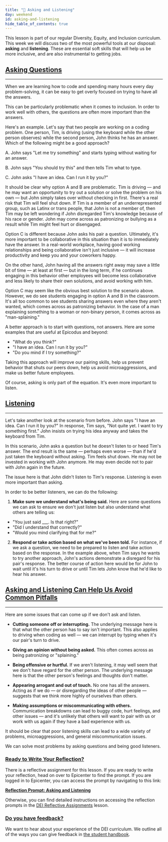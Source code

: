 ```yaml
---
title: "📓 Asking and Listening"
day: weekend
id: asking-and-listening
hide_table_of_contents: true
---
```


This lesson is part of our regular Diversity, Equity, and Inclusion curriculum. This week we will discuss two of the most powerful tools at our disposal: **asking** and **listening**. These are essential soft skills that will help us be more inclusive, and are also instrumental to getting jobs.

## [Asking Questions](#asking-questions)

---

When we are learning how to code and spending many hours every day problem-solving, it can be easy to get overly focused on trying to have all the answers.

This can be particularly problematic when it comes to inclusion. In order to work well with others, the questions are often more important than the answers.

Here's an example. Let's say that two people are working on a coding problem. One person, Tim, is driving (using the keyboard while the other person observes) while the second person, John thinks he has an answer. Which of the following might be a good approach?

A. John says "Let me try something" and starts typing without waiting for an answer.

B. John says "You should try this" and then tells Tim what to type.

C. John asks "I have an idea. Can I run it by you?"

It should be clear why option A and B are problematic. Tim is driving — and he may want an opportunity to try out a solution or solve the problem on his own — but John simply takes over without checking in first. There's a real risk that Tim will feel shut down. If Tim is a member of an underrepresented group, such as Latinx or trans people, that John is not a member of, then Tim may be left wondering if John disregarded Tim's knowledge because of his race or gender. John may come across as patronizing or bullying as a result while Tim might feel hurt or disengaged.

Option C is different because John asks his pair a question. Ultimately, it's more important to be collaborative in this situation than it is to immediately have the answer. In a real-world workplace, having good working relationships and being collaborative isn't just inclusive — it will increase productivity and keep you and your coworkers happy.

On the other hand, John having all the answers right away may save a little bit of time — at least at first — but in the long term, if he continues engaging in this behavior other employees will become less collaborative and less likely to share their own solutions, and avoid working with him.

Option C may seem like the obvious best solution to the scenario above. However, we do see students engaging in option A and B in the classroom. It's all too common to see students sharing answers even where they aren't wanted, which comes across as patronizing behavior. In the case of a man explaining something to a woman or non-binary person, it comes across as "man-splaining."

A better approach is to start with questions, not answers. Here are some examples that are useful at Epicodus and beyond:

* "What do you think?"
* "I have an idea. Can I run it by you?"
* "Do you mind if I try something?"

Taking this approach will improve our pairing skills, help us prevent behavior that shuts our peers down, help us avoid microaggressions, and make us better future employees.

Of course, asking is only part of the equation. It's even more important to listen.

## [Listening](#listening)

---

Let's take another look at the scenario from before. John says "I have an idea. Can I run it by you?" In response, Tim says, "Not quite yet. I want to try something first." John insists on trying his idea anyway and takes the keyboard from Tim.

In this scenario, John asks a question but he doesn't listen to or heed Tim's answer. The end result is the same — perhaps even worse — than if he'd just taken the keyboard without asking. Tim feels shut down. He may not be invested in working with John anymore. He may even decide not to pair with John again in the future.

The issue here is that John didn't listen to Tim's response. Listening is even more important than asking.

In order to be better listeners, we can do the following:

1. **Make sure we understand what's being said.** Here are some questions we can ask to ensure we don't just listen but also understand what others are telling us:
  * "You just said ___. Is that right?"
  * "Did I understand that correctly?"
  * "Would you mind clarifying that for me?"

2. **Respond or take action based on what we've been told.** For instance, if we ask a question, we need to be prepared to listen and take action based on the response. In the example above, when Tim says he wants to try another approach, John's actions demonstrate a disregard for his pair's response. The better course of action here would be for John to wait until it's his turn to drive or until Tim lets John know that he'd like to hear his answer.

## [Asking and Listening Can Help Us Avoid Common Pitfalls](#asking-and-listening-can-help-us-avoid-common-pitfalls)

---

Here are some issues that can come up if we don't ask and listen.

* **Cutting someone off or interrupting.** The underlying message here is that what the other person has to say isn't important. This also applies to driving when coding as well — we can interrupt by typing when it's our pair's turn to drive.

* **Giving an opinion without being asked.** This often comes across as being patronizing or "splaining."

* **Being offensive or hurtful.** If we aren't listening, it may well seem that we don't have regard for the other person. The underlying message here is that the other person's feelings and thoughts don't matter.

* **Appearing arrogant and out of touch.** No one has all the answers. Acting as if we do — or disregarding the ideas of other people — suggests that we think more highly of ourselves than others.

* **Making assumptions or miscommunicating with others.** Communication breakdowns can lead to buggy code, hurt feelings, and other issues — and it's unlikely that others will want to pair with us or work with us again if they have a bad experience with us.

It should be clear that poor listening skills can lead to a wide variety of problems, microaggressions, and general miscommunication issues.

We can solve most problems by asking questions and being good listeners.

### [Ready to Write Your Reflection?](#ready-to-write-your-reflection)

There is a reflective assignment for this lesson. If you are ready to write your reflection, head on over to Epicenter to find the prompt. If you are logged in to Epicenter, you can access the prompt by navigating to this link:

**<span class="glyphicon glyphicon-link"></span> [Reflection Prompt: Asking and Listening](https://epicenter.epicodus.com/journals?title=Asking+and+Listening)** 

Otherwise, you can find detailed instructions on accessing the reflection prompts in the [DEI Reflective Assignments](../../diversity-equity-and-inclusion/dei-curriculum-overview/dei-reflective-assignments#finding-the-reflection-prompts) lesson.

### [Do you have feedback?](#do-you-have-feedback)

We want to hear about your experience of the DEI curriculum. We outline all of the ways you can give feedback in [the student handbook](/student-handbook#giving-feedback).
